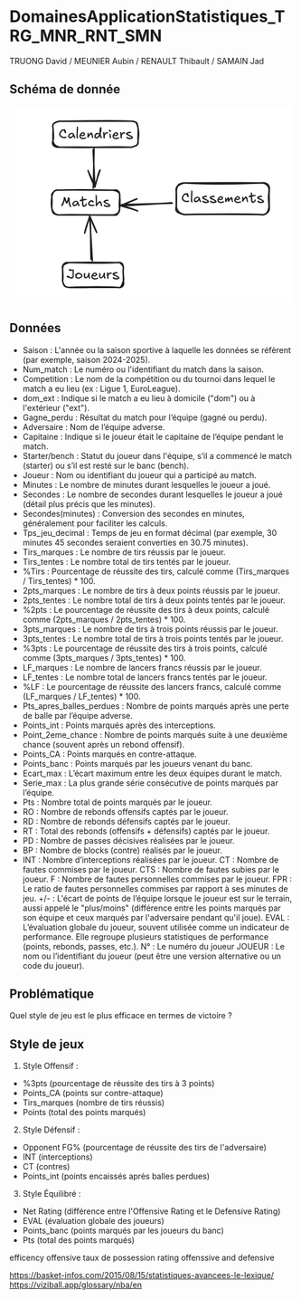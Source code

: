 # DomainesApplicationStatistiques_TRG_MNR_RNT_SMN

TRUONG David / MEUNIER Aubin / RENAULT Thibault / SAMAIN Jad

## Schéma de donnée

![1746781257426](image/README/1746781257426.png)

## Données

- Saison : L'année ou la saison sportive à laquelle les données se réfèrent (par exemple, saison 2024-2025).
- Num_match : Le numéro ou l'identifiant du match dans la saison.
- Competition : Le nom de la compétition ou du tournoi dans lequel le match a eu lieu (ex : Ligue 1, EuroLeague).
- dom_ext : Indique si le match a eu lieu à domicile ("dom") ou à l'extérieur ("ext").
- Gagne_perdu : Résultat du match pour l’équipe (gagné ou perdu).
- Adversaire : Nom de l’équipe adverse.
- Capitaine : Indique si le joueur était le capitaine de l’équipe pendant le match.
- Starter/bench : Statut du joueur dans l'équipe, s’il a commencé le match (starter) ou s’il est resté sur le banc (bench).
- Joueur : Nom ou identifiant du joueur qui a participé au match.
- Minutes : Le nombre de minutes durant lesquelles le joueur a joué.
- Secondes : Le nombre de secondes durant lesquelles le joueur a joué (détail plus précis que les minutes).
- Secondes(minutes) : Conversion des secondes en minutes, généralement pour faciliter les calculs.
- Tps_jeu_decimal : Temps de jeu en format décimal (par exemple, 30 minutes 45 secondes seraient converties en 30.75 minutes).
- Tirs_marques : Le nombre de tirs réussis par le joueur.
- Tirs_tentes : Le nombre total de tirs tentés par le joueur.
- %Tirs : Pourcentage de réussite des tirs, calculé comme (Tirs_marques / Tirs_tentes) * 100.
- 2pts_marques : Le nombre de tirs à deux points réussis par le joueur.
- 2pts_tentes : Le nombre total de tirs à deux points tentés par le joueur.
- %2pts : Le pourcentage de réussite des tirs à deux points, calculé comme (2pts_marques / 2pts_tentes) * 100.
- 3pts_marques : Le nombre de tirs à trois points réussis par le joueur.
- 3pts_tentes : Le nombre total de tirs à trois points tentés par le joueur.
- %3pts : Le pourcentage de réussite des tirs à trois points, calculé comme (3pts_marques / 3pts_tentes) * 100.
- LF_marques : Le nombre de lancers francs réussis par le joueur.
- LF_tentes : Le nombre total de lancers francs tentés par le joueur.
- %LF : Le pourcentage de réussite des lancers francs, calculé comme (LF_marques / LF_tentes) * 100.
- Pts_apres_balles_perdues : Nombre de points marqués après une perte de balle par l’équipe adverse.
- Points_int : Points marqués après des interceptions.
- Point_2eme_chance : Nombre de points marqués suite à une deuxième chance (souvent après un rebond offensif).
- Points_CA : Points marqués en contre-attaque.
- Points_banc : Points marqués par les joueurs venant du banc.
- Ecart_max : L’écart maximum entre les deux équipes durant le match.
- Serie_max : La plus grande série consécutive de points marqués par l’équipe.
- Pts : Nombre total de points marqués par le joueur.
- RO : Nombre de rebonds offensifs captés par le joueur.
- RD : Nombre de rebonds défensifs captés par le joueur.
- RT : Total des rebonds (offensifs + défensifs) captés par le joueur.
- PD : Nombre de passes décisives réalisées par le joueur.
- BP : Nombre de blocks (contre) réalisés par le joueur.
- INT : Nombre d’interceptions réalisées par le joueur.
  CT : Nombre de fautes commises par le joueur.
  CTS : Nombre de fautes subies par le joueur.
  F : Nombre de fautes personnelles commises par le joueur.
  FPR : Le ratio de fautes personnelles commises par rapport à ses minutes de jeu.
  +/- : L'écart de points de l’équipe lorsque le joueur est sur le terrain, aussi appelé le "plus/moins" (différence entre les points marqués par son équipe et ceux marqués par l'adversaire pendant qu'il joue).
  EVAL : L’évaluation globale du joueur, souvent utilisée comme un indicateur de performance. Elle regroupe plusieurs statistiques de performance (points, rebonds, passes, etc.).
  N° : Le numéro du joueur
  JOUEUR : Le nom ou l’identifiant du joueur (peut être une version alternative ou un code du joueur).

## Problématique

Quel style de jeu est le plus efficace en termes de victoire ?

## Style de jeux

1. Style Offensif :

- %3pts (pourcentage de réussite des tirs à 3 points)
- Points_CA (points sur contre-attaque)
- Tirs_marques (nombre de tirs réussis)
- Points (total des points marqués)

2. Style Défensif :

- Opponent FG% (pourcentage de réussite des tirs de l'adversaire)
- INT (interceptions)
- CT (contres)
- Points_int (points encaissés après balles perdues)

3. Style Équilibré :

- Net Rating (différence entre l'Offensive Rating et le Defensive Rating)
- EVAL (évaluation globale des joueurs)
- Points_banc (points marqués par les joueurs du banc)
- Pts (total des points marqués)

efficency offensive
taux de possession
rating offenssive and defensive

https://basket-infos.com/2015/08/15/statistiques-avancees-le-lexique/ 
https://viziball.app/glossary/nba/en 
